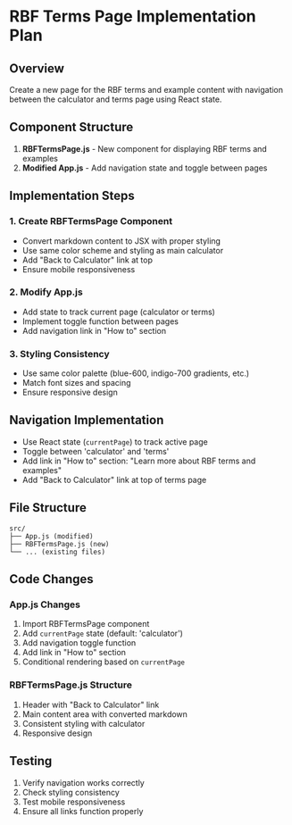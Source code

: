 # RBF Terms Page Implementation Plan

## Overview

Create a new page for the RBF terms and example content with navigation between the calculator and terms page using React state.

## Component Structure

1. **RBFTermsPage.js** - New component for displaying RBF terms and examples
2. **Modified App.js** - Add navigation state and toggle between pages

## Implementation Steps

### 1. Create RBFTermsPage Component

- Convert markdown content to JSX with proper styling
- Use same color scheme and styling as main calculator
- Add "Back to Calculator" link at top
- Ensure mobile responsiveness

### 2. Modify App.js

- Add state to track current page (calculator or terms)
- Implement toggle function between pages
- Add navigation link in "How to" section

### 3. Styling Consistency

- Use same color palette (blue-600, indigo-700 gradients, etc.)
- Match font sizes and spacing
- Ensure responsive design

## Navigation Implementation

- Use React state (`currentPage`) to track active page
- Toggle between 'calculator' and 'terms'
- Add link in "How to" section: "Learn more about RBF terms and examples"
- Add "Back to Calculator" link at top of terms page

## File Structure

```
src/
├── App.js (modified)
├── RBFTermsPage.js (new)
└── ... (existing files)
```

## Code Changes

### App.js Changes

1. Import RBFTermsPage component
2. Add `currentPage` state (default: 'calculator')
3. Add navigation toggle function
4. Add link in "How to" section
5. Conditional rendering based on `currentPage`

### RBFTermsPage.js Structure

1. Header with "Back to Calculator" link
2. Main content area with converted markdown
3. Consistent styling with calculator
4. Responsive design

## Testing

1. Verify navigation works correctly
2. Check styling consistency
3. Test mobile responsiveness
4. Ensure all links function properly
